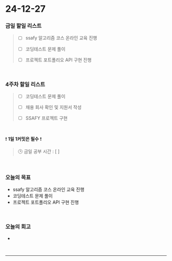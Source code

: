 # 24-12-27

### 금일 할일 리스트

> - [ ] ssafy 알고리즘 코스 온라인 교육 진행
>
> - [ ] 코딩테스트 문제 풀이
>
> - [ ] 프로젝트 포트폴리오 API 구현 진행

<br/>

### 4주차 할일 리스트

> - [ ] 코딩테스트 문제 풀이
>
> - [ ] 채용 회사 확인 및 지원서 작성
>
> - [ ] SSAFY 프로젝트 구현

<br/>

❗ **1일 1커밋은 필수** ❗

> 🕒 금일 공부 시간 : [  ]

<br/>

### 오늘의 목표
- ssafy 알고리즘 코스 온라인 교육 진행
- 코딩테스트 문제 풀이
- 프로젝트 포트폴리오 API 구현 진행

<br>

### 오늘의 회고
- 

<br/>

---
